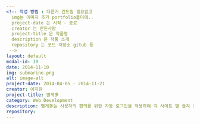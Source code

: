 ```yaml
---
<!-- 작성 방법 : 다른거 건드릴 필요없고
  img는 이미지 추가 portfolio폴더에..
  project-date 는 시작 - 종료
  creator 는 만든사람
  project-title 은 작품명
  description 은 작품 소개
  repository 는 코드 저장소 gitub 등
 -->
layout: default
modal-id: 10
date: 2014-11-10
img: submarine.png
alt: image-alt
project-date: 2014-04-05 - 2014-11-21
creator: 이지원
project-title: 별게多
category: Web Development
description: 별게多는 사용자의 편의를 위한 자동 로그인을 적용하여 각 사이트 별 즐겨 찾는 게시판을 모아 볼 수 있는 크롬 확장 프로그램(Chrome Extension)입니다. 자동 로그인을 적용함으로써 다시 로그인하는 번거로움을 없애고 직관적인 UI를 구현해 사용자가 이용하기 쉽게 제작하였습니다.
repository:
---
```


